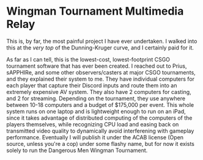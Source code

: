 # Wingman Tournament Multimedia Relay

This is, by far, the most painful project  I have ever undertaken.  I walked into this at the *very top* of the Dunning-Kruger curve, and I certainly paid for it.

As far as I can tell, this is the lowest-cost, lowest-footprint CSGO tournament software that has ever been created.  I reached out to Prius, sAPPHIRe, and some other observers/casters at major CSGO tournaments, and they explained their system to me.  They have individual computers for each player that capture their Discord inputs and route them into an extremely expensive AV system.  They also have 2 computers for casting, and 2 for streaming.  Depending on the tournament, they use anywhere between 10-18 computers and a budget of $175,000 per event.  This whole system runs on one laptop and is lightweight enough to run on an iPad, since it takes advantage of distributed computing of the computers of the players themselves, while recognizing CPU load and easing back on transmitted video quality to dynamically avoid interferening with gameplay performance.  Eventually I will publish it under the ACAB license (Open source, unless you're a cop) under some flashy name, but for now it exists solely to run the Dangerous Men Wingman Tournament.
